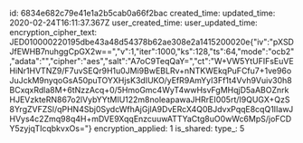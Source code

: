 id: 6834e682c79e41e1a2b5cab0a66f2bac
created_time: 
updated_time: 2020-02-24T16:11:37.367Z
user_created_time: 
user_updated_time: 
encryption_cipher_text: JED010000220195dbe43a48d54378b62ae308e2a1415200020e{"iv":"pXSDJfEWHB7nuhggCpGX2w==","v":1,"iter":1000,"ks":128,"ts":64,"mode":"ocb2","adata":"","cipher":"aes","salt":"A7oC9TeqQaY=","ct":"W+VW5YtUFIFsEuVEHiNr1HVTNZ9/F7uvSEQr9H1u0JMi9BwEBLRv+nNTKWEkqPuFCfu7+1ve96oJuJckM9nyqoGsA50puTOYXHjsK3dIUKO/yEfR9AmYyI3Ff1t4Vvh9Vuiv30h8BCxqxRdla8M+6tNzzAcq+0/5HmoGmc4WyT4wwHsvFgMHqjD5aABOZnrkHJEVzkteRN867o2lVybYYtMIU122m8noleapawaJHRrEI005rt/I9QUGX+QzS8YrgZVFZSl/qPHN4Sbj0SydcWfhAjGjlA9DvERcX4Q0BJdvxPqqE8cqQ1IIawJHVys4c2Zmq98q4H+mDVE9XqqEnzcuuwATTYaCtg8uO0wWc6MpS/joFCDY5zyjqTIcqbkvxOs="}
encryption_applied: 1
is_shared: 
type_: 5
